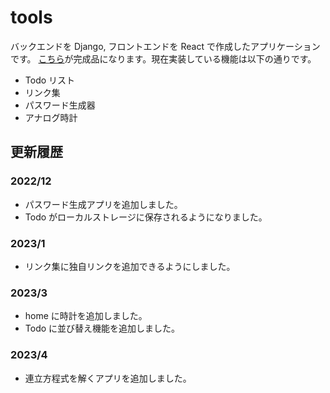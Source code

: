 # tools

バックエンドを Django, フロントエンドを React で作成したアプリケーションです。
[こちら](https://tools.kanyamo.com)が完成品になります。現在実装している機能は以下の通りです。

- Todo リスト
- リンク集
- パスワード生成器
- アナログ時計

## 更新履歴

### 2022/12

- パスワード生成アプリを追加しました。
- Todo がローカルストレージに保存されるようになりました。

### 2023/1

- リンク集に独自リンクを追加できるようにしました。

### 2023/3

- home に時計を追加しました。
- Todo に並び替え機能を追加しました。

### 2023/4

- 連立方程式を解くアプリを追加しました。
